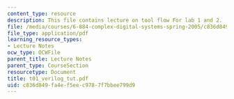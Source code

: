 ```yaml
---
content_type: resource
description: This file contains lecture on tool flow For lab 1 and 2.
file: /media/courses/6-884-complex-digital-systems-spring-2005/c836d849fa4ef5eec9787f7bbee799d9_t01_verilog_tut.pdf
file_type: application/pdf
learning_resource_types:
- Lecture Notes
ocw_type: OCWFile
parent_title: Lecture Notes
parent_type: CourseSection
resourcetype: Document
title: t01_verilog_tut.pdf
uid: c836d849-fa4e-f5ee-c978-7f7bbee799d9
---
```

